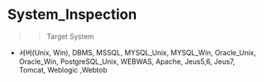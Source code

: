 # System_Inspection

>> Target System
- 서버(Unix, Win), DBMS, MSSQL, MYSQL_Unix, MYSQL_Win, Oracle_Unix, Oracle_Win, PostgreSQL_Unix, WEBWAS,  Apache, Jeus5,6, Jeus7, Tomcat, Weblogic ,Webtob
